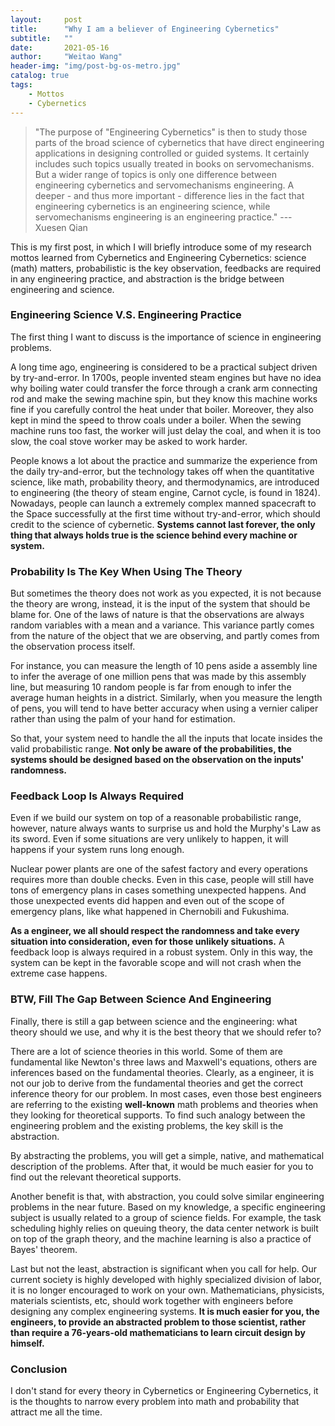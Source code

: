 ```yaml
---
layout:     post
title:      "Why I am a believer of Engineering Cybernetics"
subtitle:   ""
date:       2021-05-16 
author:     "Weitao Wang"
header-img: "img/post-bg-os-metro.jpg"
catalog: true
tags:
    - Mottos
    - Cybernetics
---
```


> "The purpose of "Engineering Cybernetics" is then to study those parts of the broad science of cybernetics that have direct engineering applications in designing controlled or guided systems. It certainly includes such topics usually treated in books on servomechanisms. But a wider range of topics is only one difference between engineering cybernetics and servomechanisms engineering. A deeper - and thus more important - difference lies in the fact that engineering cybernetics is an engineering science, while servomechanisms engineering is an engineering practice." --- Xuesen Qian

This is my first post, in which I will briefly introduce some of my research mottos learned from Cybernetics and Engineering Cybernetics: science (math) matters, probabilistic is the key observation, feedbacks are required in any engineering practice, and abstraction is the bridge between engineering and science.

### Engineering Science V.S. Engineering Practice

The first thing I want to discuss is the importance of science in engineering problems.

A long time ago, engineering is considered to be a practical subject driven by try-and-error. In 1700s, people invented steam engines but have no idea why boiling water could transfer the force through a crank arm connecting rod and make the sewing machine spin, but they know this machine works fine if you carefully control the heat under that boiler. Moreover, they also kept in mind the speed to throw coals under a boiler. When the sewing machine runs too fast, the worker will just delay the coal, and when it is too slow, the coal stove worker may be asked to work harder.

People knows a lot about the practice and summarize the experience from the daily try-and-error, but the technology takes off when the quantitative science, like math, probability theory, and thermodynamics, are introduced to engineering (the theory of steam engine, Carnot cycle, is found in 1824). Nowadays, people can launch a extremely complex manned spacecraft to the Space successfully at the first time without try-and-error, which should credit to the science of cybernetic. **Systems cannot last forever, the only thing that always holds true is the science behind every machine or system.**

### Probability Is The Key When Using The Theory

But sometimes the theory does not work as you expected, it is not because the theory are wrong, instead, it is the input of the system that should be blame for. One of the laws of nature is that the observations are always random variables with a mean and a variance. This variance partly comes from the nature of the object that we are observing, and partly comes from the observation process itself.

For instance, you can measure the length of 10 pens aside a assembly line to infer the average of one million pens that was made by this assembly line, but measuring 10 random people is far from enough to infer the average human heights in a district. Similarly, when you measure the length of pens, you will tend to have better accuracy when using a vernier caliper rather than using the palm of your hand for estimation.

So that, your system need to handle the all the inputs that locate insides the valid probabilistic range. **Not only be aware of the probabilities, the systems should be designed based on the observation on the inputs' randomness.**

### Feedback Loop Is Always Required

Even if we build our system on top of a reasonable probabilistic range, however, nature always wants to surprise us and hold the Murphy's Law as its sword. Even if some situations are very unlikely to happen, it will happens if your system runs long enough.

Nuclear power plants are one of the safest factory and every operations requires more than double checks. Even in this case, people will still have tons of emergency plans in cases something unexpected happens. And those unexpected events did happen and even out of the scope of emergency plans, like what happened in Chernobili and Fukushima.

**As a engineer, we all should respect the randomness and take every situation into consideration, even for those unlikely situations.** A feedback loop is always required in a robust system. Only in this way, the system can be kept in the favorable scope and will not crash when the extreme case happens.

### BTW, Fill The Gap Between Science And Engineering

Finally, there is still a gap between science and the engineering: what theory should we use, and why it is the best theory that we should refer to?

There are a lot of science theories in this world. Some of them are fundamental like Newton's three laws and Maxwell's equations, others are inferences based on the fundamental theories. Clearly, as a engineer, it is not our job to derive from the fundamental theories and get the correct inference theory for our problem. In most cases, even those best engineers are referring to the existing **well-known** math problems and theories when they looking for theoretical supports. To find such analogy between the engineering problem and the existing problems, the key skill is the abstraction.

By abstracting the problems, you will get a simple, native, and mathematical description of the problems. After that, it would be much easier for you to find out the relevant theoretical supports.

Another benefit is that, with abstraction, you could solve similar engineering problems in the near future. Based on my knowledge, a specific engineering subject is usually related to a group of science fields. For example, the task scheduling highly relies on queuing theory, the data center network is built on top of the graph theory, and the machine learning is also a practice of Bayes' theorem.

Last but not the least, abstraction is significant when you call for help. Our current society is highly developed with highly specialized division of labor, it is no longer encouraged to work on your own. Mathematicians, physicists, materials scientists, etc, should work together with engineers before designing any complex engineering systems. **It is much easier for you, the engineers, to provide an abstracted problem to those scientist, rather than require a 76-years-old mathematicians to learn circuit design by himself.**

### Conclusion

I don't stand for every theory in Cybernetics or Engineering Cybernetics, it is the thoughts to narrow every problem into math and probability that attract me all the time.
